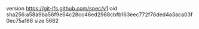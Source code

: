 version https://git-lfs.github.com/spec/v1
oid sha256:a58a9ba56f9e64c28cc46ed2988cbfb163eec772f76ded4a3aca03f0ec75a166
size 5662
